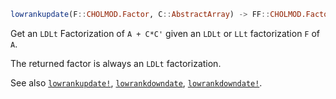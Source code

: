 ```julia
lowrankupdate(F::CHOLMOD.Factor, C::AbstractArray) -> FF::CHOLMOD.Factor
```

Get an `LDLt` Factorization of `A + C*C'` given an `LDLt` or `LLt` factorization `F` of `A`.

The returned factor is always an `LDLt` factorization.

See also [`lowrankupdate!`](@ref), [`lowrankdowndate`](@ref), [`lowrankdowndate!`](@ref).
